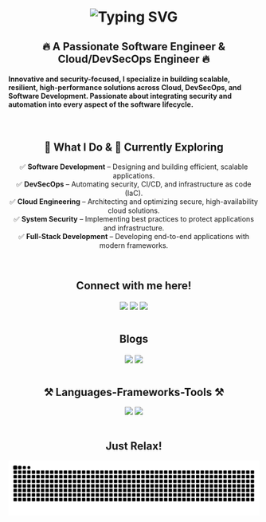 <h1 align="center">
    <img src="https://readme-typing-svg.demolab.com?font=Rubik&weight=600&size=80&duration=1100&pause=1000&color=BE2ED6&background=FFFFFF00&center=true&vCenter=true&width=1200&height=150&lines=Hey+There!++%F0%9F%91%8B;I'm+Mohammed+Farhaan!" alt="Typing SVG" />
</h1>

<h2 align="center">🔥 A Passionate Software Engineer & Cloud/DevSecOps Engineer 🔥 </h3>
<h4>Innovative and security-focused, I specialize in building scalable, resilient, high-performance solutions across Cloud, DevSecOps, and Software Development. Passionate about integrating security and automation into every aspect of the software lifecycle.</h4>

<br/>

<div align="center">

<h2 align="center">🚀 What I Do  & 🔭 Currently Exploring </h2>

✅ **Software Development** – Designing and building efficient, scalable applications.  
✅ **DevSecOps** – Automating security, CI/CD, and infrastructure as code (IaC).  
✅ **Cloud Engineering** – Architecting and optimizing secure, high-availability cloud solutions.  
✅ **System Security** – Implementing best practices to protect applications and infrastructure.  
✅ **Full-Stack Development** – Developing end-to-end applications with modern frameworks.

 </div>

 
  <br/>
  
 <h2 align="center">Connect with me here!</h2>
 <div align="center"> 
    <a href="mailto:mohammedfarhaan235@gmail.com?subject=Hello&body=Hi%20there!" target="_blank"><img align="center" src="https://skillicons.dev/icons?i=gmail"/></a>
    <a href="https://www.linkedin.com/in/mohammed-farhaan-n-5b45b7214/" target="_blank"><img align="center" src="https://skillicons.dev/icons?i=linkedin"/></a>
    <a href="https://github.com/Mohammed-Farhaan-N" target="_blank"><img align="center" src="https://skillicons.dev/icons?i=github"/></a>

</div>

 <br/>
 
 <h2 align="center">Blogs</h2>
 <div align="center"> 
    <a href="https://mohammedfarhaan.hashnode.dev/" target="_blank"><img align="center" src="https://img.shields.io/badge/Hashnode-2962FF?style=for-the-badge&logo=hashnode&logoColor=white"/></a>
    <a href="https://medium.com/@mohammedfarhaan" target="_blank"><img align="center" src="https://img.shields.io/badge/Medium-12100E?style=for-the-badge&logo=medium&logoColor=white"/></a>
</div>

 <br/>
 
<h2 align="center">⚒️ Languages-Frameworks-Tools ⚒️</h2>
<div align="center">
    <img src="https://skillicons.dev/icons?i=linux,jenkins,docker,kubernetes,terraform,ansible,aws,azure,gcp,github,git,prometheus,grafana,py,bash" />
    <img src="https://skillicons.dev/icons?i=kali,elasticsearch,maven,gradle,go,html,css,js,java,mysql" /><br>
</div>

 <br/>

<div align="center">
  <h2>Just Relax! </h2>
  <img alt="snake eating my contributions" src="https://raw.githubusercontent.com/Mohammed-Farhaan-N/Mohammed-Farhaan-N/output/github-contribution-grid-snake.svg" />
  <br/><br/><br/>
</div>

